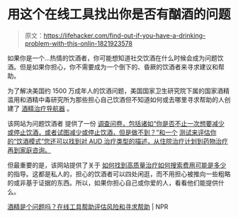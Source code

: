 # 用这个在线工具找出你是否有酗酒的问题

> 原文：<https://lifehacker.com/find-out-if-you-have-a-drinking-problem-with-this-onlin-1821923578>

如果你是一个...热情的饮酒者，你可能想知道社交饮酒在什么时候会成为问题饮酒。但是如果你担心，你不需要成为一个倒下的、昏厥的饮酒者来寻求建议和帮助。



为了解决美国约 1500 万成年人的饮酒问题，美国国家卫生研究院下属的国家酒精滥用和酒精中毒研究所为那些担心自己饮酒但不知道如何或去哪里寻求帮助的人创建了 [酒精治疗导航器](https://alcoholtreatment.niaaa.nih.gov/) 。

该网站为问题饮酒者 提供了一份 [调查问卷，包括诸如“你是否不止一次想要减少或停止饮酒，或者试图减少或停止饮酒，但是做不到？”和一个](https://www.rethinkingdrinking.niaaa.nih.gov/How-much-is-too-much/Whats-the-harm/What-Are-Symptoms-Of-An-Alcohol-Use-Disorder.aspx) [测试来评估你的“饮酒模式”您还可以找到对 AUD 治疗类型的描述，从住院治疗计划到药物治疗再到家庭咨询。](https://www.rethinkingdrinking.niaaa.nih.gov/How-much-is-too-much/Is-your-drinking-pattern-risky/Whats-Your-Pattern.aspx)

但最重要的是，该网站提供了关于 [如何找到高质量治疗](https://alcoholtreatment.niaaa.nih.gov/how-to-find-alcohol-treatment/how-to-spot-quality-treatment)[如何搜索](https://alcoholtreatment.niaaa.nih.gov/how-to-find-alcohol-treatment/how-to-search-what-to-ask)[费用可能是多少](https://alcoholtreatment.niaaa.nih.gov/what-to-know/costs-and-insurance) 的指导。这都是私人的，担心的饮酒者可以四处闲逛，而不用担心被推向一些粗略的或非基于证据的东西。所以，如果你担心自己或你爱的人，看看他们能提供什么。

[酒精是个问题吗？在线工具帮助评估风险和寻求帮助](https://www.npr.org/sections/health-shots/2018/01/08/575932508/is-alcohol-a-problem-this-tool-helps-assess-risk-and-find-help) | NPR